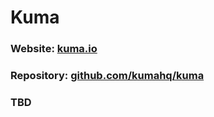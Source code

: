 # Kuma

### Website: [kuma.io](kuma.io)
### Repository: [github.com/kumahq/kuma](github.com/kumahq/kuma)

### TBD